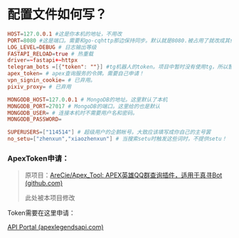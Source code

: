 # 配置文件如何写？

```toml
HOST=127.0.0.1 #这是你本机的地址，不用改
PORT=8080 #这是端口。需要和go-cqhttp那边保持同步。默认就是8080.被占用了就改成其他的。
LOG_LEVEL=DEBUG # 日志输出等级
FASTAPI_RELOAD=true # 热重载
driver=~fastapi+~httpx 
telegram_bots =[{"token": ""}] #tg机器人的token。项目中暂时没有使用tg，所以暂时保留。
apex_token= # apex查询服务的令牌。需要自己申请！
vpn_signin_cookie= # 已弃用。
pixiv_proxy= # 已弃用

MONGODB_HOST=127.0.0.1 # MongoDB的地址。这里默认了本机
MONGODB_PORT=27017 # MongoDB的端口。这里给的也是默认
MONGODB_USER= # 连接本机时不需要用户名和密码。
MONGODB_PASSWORD=

SUPERUSERS=["114514"] # 超级用户的企鹅帐号。大致应该填写成你自己的主号罢
no_setu=["zhenxun","xiaozhenxun"] # 当搜索setu时触发这些词时，不提供setu！
```

### ApexToken申请：

> 原项目：[AreCie/Apex_Tool: APEX英雄QQ群查询插件，适用于真寻Bot (github.com)](https://github.com/AreCie/Apex_Tool)
>
> 此处被本项目修改

Token需要在这里申请：

[API Portal (apexlegendsapi.com)](https://portal.apexlegendsapi.com/)

